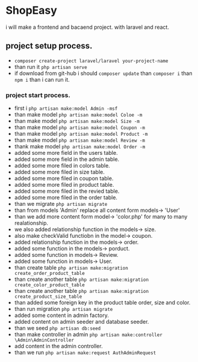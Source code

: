 # ShopEasy
i will make a frontend and bacaend project. with laravel and react.

## project setup process.
- `composer create-project laravel/laravel your-project-name`
- than run it `php artisan serve`
- if download from git-hub i should `composer update` than `composer i` than `npm i` than i can run it.

### project start process.
- first i `php artisan make:model Admin -msf`
- than make model `php artisan make:model Coloe -m`
- than make model `php artisan make:model Size -m`
- than make model `php artisan make:model Coupon -m`
- than make model `php artisan make:model Product -m`
- than make model `php artisan make:model Review -m`
- thank make model `php artisan make:model Order -m`
- added some more field in the users table.
- added some more field in the admin table.
- added some more filed in colors table.
- added some more filed in size table.
- added some more filed in coupon table.
- added some more filed in product table.
- added some more filed in the revied table.
- added some more filed in the order table.
- than we migrate `php artisan migrate`
- than from models 'Admin' replace all content form models-> 'User'
- than we add more content form model-> 'color.php' for many to many realationship.
- we also added relationship function in the models-> size.
- also make checkValid functiobn in the model-> coupon.
- added relationship function in the models-> order.
- added some function in the models-> porduct.
- added some function in models-> Review.
- added some function in models-> User.
- than create table `php artisan make:migration create_order_product_table`
- than create another table `php artisan make:migration create_color_product_table`
- than create another table `php artisan make:migration create_product_size_table`
- than added some foreign key in the product table order, size and color.
- than run migration `php artisan migrate`
- added some content in admin factory.
- added content on admin seeder and database seeder.
- than we seed `php artisan db:seed`
- than make controller in admin `php artisan make:controller \Admin\AdminController`
- add content in the admin controller.
- than we run `php artisan make:request AuthAdminRequest`

